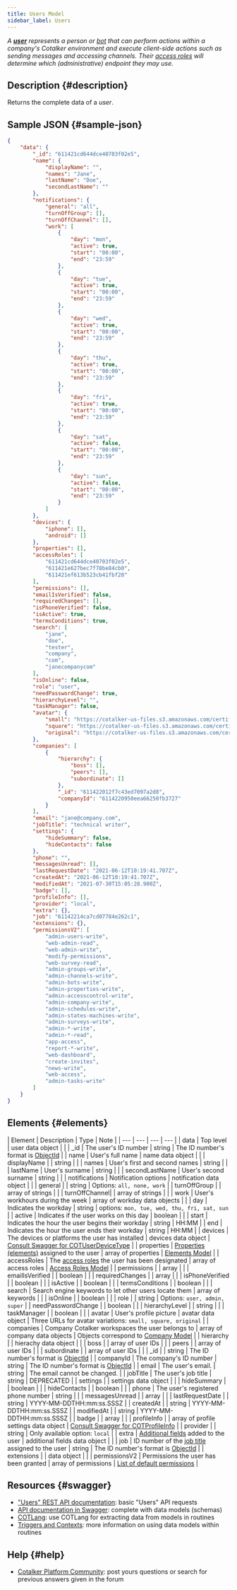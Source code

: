 ```yaml
---
title: Users Model
sidebar_label: Users
---
```


_A [__user__](/docs/documentation/admin/users) represents a person or [bot](/docs/documentation/admin/admin_bots) that can perform actions within a company's Cotalker environment and execute client-side actions such as sending messages and accessing channels. Their [access roles](/docs/documentation/admin/admin_accessrole) will determine which (administrative) endpoint they may use._

## Description {#description}

Returns the complete data of a _user_.

## Sample JSON {#sample-json}

```json
{
    "data": {
        "_id": "611421cd644dce40703f02e5",
        "name": {
            "displayName": "",
            "names": "Jane",
            "lastName": "Doe",
            "secondLastName": ""
        },
        "notifications": {
            "general": "all",
            "turnOffGroup": [],
            "turnOffChannel": [],
            "work": [
                {
                    "day": "mon",
                    "active": true,
                    "start": "00:00",
                    "end": "23:59"
                },
                {
                    "day": "tue",
                    "active": true,
                    "start": "00:00",
                    "end": "23:59"
                },
                {
                    "day": "wed",
                    "active": true,
                    "start": "00:00",
                    "end": "23:59"
                },
                {
                    "day": "thu",
                    "active": true,
                    "start": "00:00",
                    "end": "23:59"
                },
                {
                    "day": "fri",
                    "active": true,
                    "start": "00:00",
                    "end": "23:59"
                },
                {
                    "day": "sat",
                    "active": false,
                    "start": "00:00",
                    "end": "23:59"
                },
                {
                    "day": "sun",
                    "active": false,
                    "start": "00:00",
                    "end": "23:59"
                }
            ]
        },
        "devices": {
            "iphone": [],
            "android": []
        },
        "properties": [],
        "accessRoles": [
            "611421cd644dce40703f02e5",
            "611421e627bec7f78be84cb0",
            "611421ef613b523cb41fbf28"
        ],
        "permissions": [],
        "emailIsVerified": false,
        "requiredChanges": [],
        "isPhoneVerified": false,
        "isActive": true,
        "termsConditions": true,
        "search": [
            "jane",
            "doe",
            "tester",
            "company",
            "com",
            "janecompanycom"
        ],
        "isOnline": false,
        "role": "user",
        "needPasswordChange": true,
        "hierarchyLevel": "",
        "taskManager": false,
        "avatar": {
            "small": "https://cotalker-us-files.s3.amazonaws.com/certificationworld/image/v4_60c49b53bcf9fe6633d8f3f6/small/profile-jane-doe.jpeg",
            "square": "https://cotalker-us-files.s3.amazonaws.com/certificationworld/image/v4_60c49b53bcf9fe6633d8f3f6/square/profile-jane-doe.jpeg",
            "original": "https://cotalker-us-files.s3.amazonaws.com/certificationworld/image/v4_60c49b53bcf9fe6633d8f3f6/original/profile-jane-doe.jpeg"
        },
        "companies": [
            {
                "hierarchy": {
                    "boss": [],
                    "peers": [],
                    "subordinate": []
                },
                "_id": "611422012f7c43ed7097a2d8",
                "companyId": "6114220950eea66250fb3727"
            }
        ],
        "email": "jane@company.com",
        "jobTitle": "technical writer",
        "settings": {
            "hideSummary": false,
            "hideContacts": false
        },
        "phone": "",
        "messagesUnread": [],
        "lastRequestDate": "2021-06-12T10:19:41.707Z",
        "createdAt": "2021-06-12T10:19:41.707Z",
        "modifiedAt": "2021-07-30T15:05:28.900Z",
        "badge": [],
        "profileInfo": [],
        "provider": "local",
        "extra": {},
        "job": "61142214ca7cd07784e262c1",
        "extensions": {},
        "permissionsV2": [
            "admin-users-write",
            "web-admin-read",
            "web-admin-write",
            "modify-permissions",
            "web-survey-read",
            "admin-groups-write",
            "admin-channels-write",
            "admin-bots-write",
            "admin-properties-write",
            "admin-accesscontrol-write",
            "admin-company-write",
            "admin-schedules-write",
            "admin-states-machines-write",
            "admin-surveys-write",
            "admin-*-write",
            "admin-*-read",
            "app-access",
            "report-*-write",
            "web-dashboard",
            "create-invites",
            "news-write",
            "web-access",
            "admin-tasks-write"
        ]
    }
}
```


## Elements {#elements}

| Element | Description | Type | Note |
| --- | --- | --- | --- |
| data | Top level | user data object | |
| _id | The user's ID number | string | The ID number's format is [ObjectId](/docs/getting_started/temp/glossary#ObjectId ) |
| name | User's full name | name data object | |
| displayName | | string | |
| names | User's first and second names | string | |
| lastName | User's surname | string | |
| secondLastName | User's second surname | string | |
| notifications | Notification options | notification data object | |
| general |  | string | Options: `all, none, work` |
| turnOffGroup | | array of strings | |
| turnOffChannel| | array of strings | |
| work | User's workhours during the week | array of workday data objects | |
| day | Indicates the workday | string | options: `mon, tue, wed, thu, fri, sat, sun` |
| active | Indicates if the user works on this day | boolean | |
| start | Indicates the hour the user begins their workday | string | HH:MM |
| end | Indicates the hour the user ends their workday | string | HH:MM |
| devices | The devices or platforms the user has installed | devices data object | [Consult Swagger for COTUserDeviceType](https://www.cotalker.com/swagger/core/?key=woubtjf4olr0t4zgutuwn6scbcm6hd3qh1cgl5obmohpbm3mfublnwcvv67lodgjvd3h86s9ppshtvmf95gepsqh6nizq9liu7f#:~:text=COTUserDevice-,COTUserDevicesType,-%7B) |
| properties | [Properties (elements)](/docs/documentation/client/basic_concepts#elements) assigned to the user | array of properties | [Elements Model](/docs/documentation/models/databases/model_properties) |
| accessRoles | The [access roles](/docs/documentation/admin/admin_accessrole) the user has been designated | array of access roles | [Access Roles Model](/docs/documentation/models/users/model_accessroles) |
| permissions | | array | |
| emailIsVerified | | boolean | |
| requiredChanges | | array | |
| isPhoneVerified | | boolean | |
| isActive | | boolean | |
| termsConditions | | boolean | |
| search | Search engine keywords to let other users locate them | array of keywords | |
| isOnline | | boolean | |
| role | | string | Options: `user, admin, super` |
| needPasswordChange | | boolean | |
| hierarchyLevel | | string | |
| taskManager | | boolean | |
| avatar | User's profile picture | avatar data object | Three URLs for avatar variations: `small, square, original` |
| companies | Company Cotalker workspaces the user belongs to | array of company data objects | Objects correspond to [Company Model](/docs/documentation/models/model_company) |
| hierarchy | | hierachy data object | |
| boss | | array of user IDs | |
| peers | | array of user IDs | |
| subordinate | | array of user IDs | |
| _id | | string | The ID number's format is [ObjectId](/docs/getting_started/temp/glossary#ObjectId ) |
| companyId | The company's ID number | string | The ID number's format is [ObjectId](/docs/getting_started/temp/glossary#ObjectId ) |
| email | The user's email. | string | The email cannot be changed. |
| jobTitle | The user's job title | string | DEPRECATED |
| settings | | settings data object | |
| hideSummary | | boolean | |
| hideContacts | | boolean | |
| phone | The user's registered phone number | string | |
| messagesUnread | | array | |
| lastRequestDate | | string | YYYY-MM-DDTHH:mm:ss.SSSZ |
| createdAt | | string | YYYY-MM-DDTHH:mm:ss.SSSZ |
| modifiedAt | | string | YYYY-MM-DDTHH:mm:ss.SSSZ |
| badge | | array | |
| profileInfo | | array of profile settings data object | [Consult Swagger for COTProfileInfo](https://www.cotalker.com/swagger/core/?key=woubtjf4olr0t4zgutuwn6scbcm6hd3qh1cgl5obmohpbm3mfublnwcvv67lodgjvd3h86s9ppshtvmf95gepsqh6nizq9liu7f#:~:text=%23/components/schemas/-,COTProfileInfo,COTProfileInfo,-%7B) |
| provider | | string | Only available option: `local` |
| extra | [Additional fields](/docs/documentation/admin/users#additional-fields) added to the user | additional fields data object | |
| job | ID number of the [job title](/docs/documentation/admin/admin_company#job-titles) assigned to the user | string | The ID number's format is [ObjectId](/docs/getting_started/temp/glossary#ObjectId ) |
| extensions | | data object | |
| permissionsV2 | Permissions the user has been granted | array of permissions | [List of default permissions](/docs/documentation/admin/admin_accessrole#default-permissions) |



## Resources {#swagger}

- ["Users" REST API documentation](/docs/documentation/api/users/users): basic "Users" API requests
- [API documentation in Swagger](https://www.cotalker.com/swagger/core/?key=woubtjf4olr0t4zgutuwn6scbcm6hd3qh1cgl5obmohpbm3mfublnwcvv67lodgjvd3h86s9ppshtvmf95gepsqh6nizq9liu7f): complete with data models (schemas)
- [COTLang](/docs/documentation/automation/admin_cotlang): use COTLang for extracting data from models in routines
- [Triggers and Contexts](/docs/documentation/automation/triggers_and_contexts): more information on using data models within routines

## Help {#help}

- [Cotalker Platform Community](https://github.com/Cotalker/documentation/discussions): post yours questions or search for previous answers given in the forum
